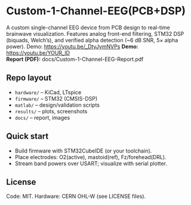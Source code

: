 # Custom-1-Channel-EEG(PCB+DSP)
A custom single-channel EEG device from PCB design to real-time brainwave visualization. Features analog front-end filtering, STM32 DSP (biquads, Welch’s), and verified alpha detection (~6 dB SNR, 5× alpha power). Demo: https://youtu.be/_DtyJymNVPs
**Demo:** https://youtu.be/YOUR_ID  
**Report (PDF):** docs/Custom-1-Channel-EEG-Report.pdf

## Repo layout
- `hardware/` – KiCad, LTspice
- `firmware/` – STM32 (CMSIS-DSP)
- `matlab/` – design/validation scripts
- `results/` – plots, screenshots
- `docs/` – report, images

## Quick start
- Build firmware with STM32CubeIDE (or your toolchain).
- Place electrodes: O2(active), mastoid(ref), Fz/forehead(DRL).
- Stream band powers over USART; visualize with serial plotter.

## License
Code: MIT. Hardware: CERN OHL-W (see LICENSE files).
